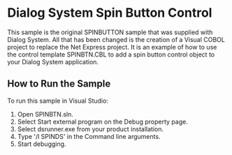 # Dialog System Spin Button Control

This sample is the original SPINBUTTON sample that was supplied with Dialog System.
All that has been changed is the creation of a Visual COBOL project to replace
the Net Express project. It is an example of how to use the 
control template SPINBTN.CBL to add a spin button control object to
your Dialog System application.

## How to Run the Sample

To run this sample in Visual Studio:

1. Open SPINBTN.sln.
2. Select Start external program on the Debug property page.
3. Select dsrunner.exe from your product installation.
4. Type '/l SPINDS' in the Command line arguments.
5. Start debugging.
